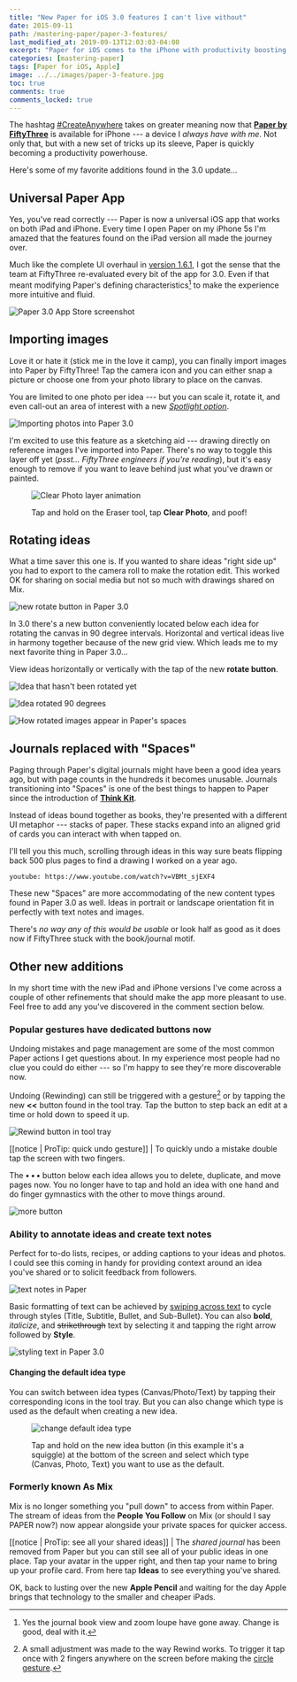 ```yaml
---
title: "New Paper for iOS 3.0 features I can't live without"
date: 2015-09-11
path: /mastering-paper/paper-3-features/
last_modified_at: 2019-09-13T12:03:03-04:00
excerpt: "Paper for iOS comes to the iPhone with productivity boosting features like photo import, text notes, grid view, rotate, and more."
categories: [mastering-paper]
tags: [Paper for iOS, Apple]
image: ../../images/paper-3-feature.jpg
toc: true
comments: true
comments_locked: true
---
```


The hashtag [#CreateAnywhere](https://twitter.com/hashtag/createanywhere) takes on greater meaning now that [**Paper by FiftyThree**](http://www.fiftythree.com/paper) is available for iPhone --- a device I *always have with me*. Not only that, but with a new set of tricks up its sleeve, Paper is quickly becoming a productivity powerhouse.

Here's some of my favorite additions found in the 3.0 update...

## Universal Paper App

Yes, you've read correctly --- Paper is now a universal iOS app that works on both iPad and iPhone. Every time I open Paper on my iPhone 5s I'm amazed that the features found on the iPad version all made the journey over.

Much like the complete UI overhaul in [version 1.6.1](http://news.fiftythree.com/post/79379441335/the-paper-ios-7-update-is-here-brighter-fresher), I got the sense that the team at FiftyThree re-evaluated every bit of the app for 3.0. Even if that meant modifying Paper's defining characteristics[^changes] to make the experience more intuitive and fluid.

[^changes]: Yes the journal book view and zoom loupe have gone away. Change is good, deal with it.

![Paper 3.0 App Store screenshot](../../images/paper-3-store.jpg)

## Importing images

Love it or hate it (stick me in the love it camp), you can finally import images into Paper by FiftyThree! Tap the camera icon and you can either snap a picture or choose one from your photo library to place on the canvas.

You are limited to one photo per idea --- but you can scale it, rotate it, and even call-out an area of interest with a new [*Spotlight option*](http://blog.fiftythree.com/posts/annotate-spotlight-photos).

![Importing photos into Paper 3.0](../../images/paper-3-photo-import.jpg)

I'm excited to use this feature as a sketching aid --- drawing directly on reference images I've imported into Paper. There's no way to toggle this layer off yet (*psst... FiftyThree engineers if you're reading*), but it's easy enough to remove if you want to leave behind just what you've drawn or painted.

<figure>
  <img alt="Clear Photo layer animation" src="../../images/paper-3-clear-photo.gif">
  <figcaption><p>Tap and hold on the Eraser tool, tap <strong>Clear Photo</strong>, and poof!</p></figcaption>
</figure>

## Rotating ideas

What a time saver this one is. If you wanted to share ideas "right side up" you had to export to the camera roll to make the rotation edit. This worked OK for sharing on social media but not so much with drawings shared on Mix.

![new rotate button in Paper 3.0](../../images/paper-3-rotate-button.jpg)

In 3.0 there's a new button conveniently located below each idea for rotating the canvas in 90 degree intervals. Horizontal and vertical ideas live in harmony together because of the new grid view. Which leads me to my next favorite thing in Paper 3.0...

View ideas horizontally or vertically with the tap of the new **rotate button**.

![Idea that hasn't been rotated yet](../../images/paper-3-rotate-horizontal.jpg)

![Idea rotated 90 degrees](../../images/paper-3-rotate-vertically.jpg)

![How rotated images appear in Paper's spaces](../../images/paper-3-rotate-spaces.jpg)

## Journals replaced with "Spaces"

Paging through Paper's digital journals might have been a good idea years ago, but with page counts in the hundreds it becomes unusable. Journals transitioning into "Spaces" is one of the best things to happen to Paper since the introduction of [**Think Kit**](https://www.fiftythree.com/think).

Instead of ideas bound together as books, they're presented with a different UI metaphor --- stacks of paper. These stacks expand into an aligned grid of cards you can interact with when tapped on.

I'll tell you this much, scrolling through ideas in this way sure beats flipping back 500 plus pages to find a drawing I worked on a year ago.

`youtube: https://www.youtube.com/watch?v=VBMt_sjEXF4`

These new "Spaces" are more accommodating of the new content types found in Paper 3.0 as well. Ideas in portrait or landscape orientation fit in perfectly with text notes and images.

There's *no way any of this would be usable* or look half as good as it does now if FiftyThree stuck with the book/journal motif.

## Other new additions

In my short time with the new iPad and iPhone versions I've come across a couple of other refinements that should make the app more pleasant to use. Feel free to add any you've discovered in the comment section below.

### Popular gestures have dedicated buttons now

Undoing mistakes and page management are some of the most common Paper actions I get questions about. In my experience most people had no clue you could do either --- so I'm happy to see they're more discoverable now.

Undoing (Rewinding) can still be triggered with a gesture[^rewind] or by tapping the new **<<** button found in the tool tray. Tap the button to step back an edit at a time or hold down to speed it up.

![Rewind button in tool tray](../../images/paper-3-rewind-button.jpg)

[^rewind]: A small adjustment was made to the way Rewind works. To trigger it tap once with 2 fingers anywhere on the screen before making the [circle gesture](/mastering-paper/introduction-tool-guide/#gestures-to-master).

[[notice | ProTip: quick undo gesture]]
| To quickly undo a mistake double tap the screen with two fingers.

The **• • •** button below each idea allows you to delete, duplicate, and move pages now. You no longer have to tap and hold an idea with one hand and do finger gymnastics with the other to move things around.

![more button](../../images/paper-3-more-button.jpg)

### Ability to annotate ideas and create text notes

Perfect for to-do lists, recipes, or adding captions to your ideas and photos. I could see this coming in handy for providing context around an idea you've shared or to solicit feedback from followers.

![text notes in Paper](../../images/paper-3-text-ideas.jpg)

Basic formatting of text can be achieved by [swiping across text](http://blog.fiftythree.com/posts/swipe-to-style) to cycle through styles (Title, Subtitle, Bullet, and Sub-Bullet). You can also **bold**, *italicize*, and <s>strikethrough</s> text by selecting it and tapping the right arrow followed by **Style**.

![styling text in Paper 3.0](../../images/paper-3-text-styles.jpg)

#### Changing the default idea type

You can switch between idea types (Canvas/Photo/Text) by tapping their corresponding icons in the tool tray. But you can also change which type is used as the default when creating a new idea.

<figure>
  <img alt="change default idea type" src="../../images/paper-3-idea-type-button.jpg">
  <figcaption><p>Tap and hold on the new idea button (in this example it's a squiggle) at the bottom of the screen and select which type (Canvas, Photo, Text) you want to use as the default.</p></figcaption>
</figure>

### Formerly known As Mix

Mix is no longer something you "pull down" to access from within Paper. The stream of ideas from the **People You Follow** on Mix (or should I say PAPER now?) now appear alongside your private spaces for quicker access.

[[notice | ProTip: see all your shared ideas]]
| The *shared journal* has been removed from Paper but you can still see all of your public ideas in one place. Tap your avatar in the upper right, and then tap your name to bring up your profile card. From here tap **Ideas** to see everything you've shared.

OK, back to lusting over the new **Apple Pencil** and waiting for the day Apple brings that technology to the smaller and cheaper iPads.
